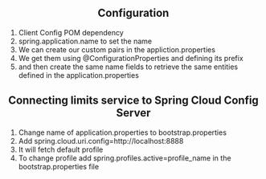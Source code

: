 <h2 align="center">Configuration</h2>
<ol>
	<li>Client Config POM dependency</li>
	<li>spring.application.name to set the name</li>
	<li>We can create our custom pairs in the appliction.properties</li>
	<li>We get them using @ConfigurationProperties and defining its prefix</li>
	<li>and then create the same name fields to retrieve the same entities defined in the application.properties</li>
</ol>

<h2 align="center">Connecting limits service to Spring Cloud Config Server</h2>
<ol>
	<li>Change name of application.properties to bootstrap.properties</li>
	<li>Add spring.cloud.uri.config=http://localhost:8888</li>
	<li>It will fetch default profile</li>
	<li>To change profile add spring.profiles.active=profile_name in the bootstrap.properties file</li>
</ol>